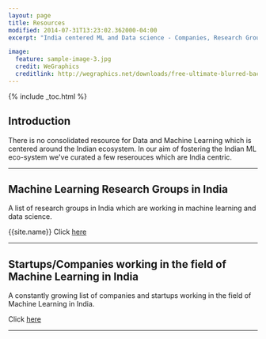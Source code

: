 ```yaml
---
layout: page
title: Resources
modified: 2014-07-31T13:23:02.362000-04:00
excerpt: "India centered ML and Data science - Companies, Research Groups etc"

image:
  feature: sample-image-3.jpg
  credit: WeGraphics
  creditlink: http://wegraphics.net/downloads/free-ultimate-blurred-background-pack/
---
```


{% include _toc.html %}

## Introduction

There is no consolidated resource for Data and Machine Learning which is centered around the Indian ecosystem. In our aim of fostering the Indian ML eco-system we've curated a few reserouces which are India centric.


---

## Machine Learning Research Groups in India

A list of research groups in India which are working in machine learning and data science.

{{site.name}}
Click [here]({{site.ur]}}/research-groups)

---

## Startups/Companies working in the field of Machine Learning in India

A constantly growing list of companies and startups working in the field of Machine Learning in India.

Click [here](/ml-companies)

---
